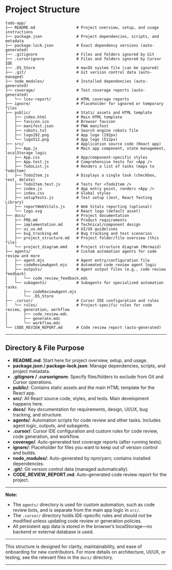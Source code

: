 # Project Structure

```
todo-app/
├── README.md                  # Project overview, setup, and usage instructions
├── package.json               # Project dependencies, scripts, and metadata
├── package-lock.json          # Exact dependency versions (auto-generated)
├── .gitignore                 # Files and folders ignored by Git
├── .cursorignore              # Files and folders ignored by Cursor IDE
├── .DS_Store                  # macOS system file (can be ignored)
├── .git/                      # Git version control data (auto-managed)
├── node_modules/              # Installed dependencies (auto-generated)
├── coverage/                  # Test coverage reports (auto-generated)
│   └── lcov-report/           # HTML coverage reports
├── ignore/                    # Placeholder for ignored or temporary files
├── public/                    # Static assets and HTML template
│   ├── index.html             # Main HTML template
│   ├── favicon.ico            # Browser favicon
│   ├── manifest.json          # PWA manifest
│   ├── robots.txt             # Search engine robots file
│   ├── logo192.png            # App logo (192px)
│   └── logo512.png            # App logo (512px)
├── src/                       # Application source code (React app)
│   ├── App.js                 # Main app component, state management, localStorage logic
│   ├── App.css                # App/component-specific styles
│   ├── App.test.js            # Comprehensive tests for <App />
│   ├── TodoList.js            # Renders a list of tasks (maps to TodoItem)
│   ├── TodoItem.js            # Displays a single task (checkbox, text, delete)
│   ├── TodoItem.test.js       # Tests for <TodoItem />
│   ├── index.js               # App entry point, renders <App />
│   ├── index.css              # Global styles
│   ├── setupTests.js          # Test setup (Jest, React Testing Library)
│   ├── reportWebVitals.js     # Web Vitals reporting (optional)
│   └── logo.svg               # React logo (default asset)
├── docs/                      # Project documentation
│   ├── PRD.md                 # Product requirements
│   ├── implementation.md      # Technical/component design
│   ├── ui_ux.md               # UI/UX guidelines
│   ├── bug_tracking.md        # Bug tracking and test scenarios
│   ├── project_structure.md   # Project folder/file overview (this file)
│   └── project_diagram.mmd    # Project structure diagram (Mermaid)
├── agents/                    # Custom automation agents for code review and more
│   ├── agent.mjs              # Agent entry/configuration file
│   ├── codeReviewAgent.mjs    # Automated code review agent logic
│   ├── outputs/               # Agent output files (e.g., code review feedback)
│   │   └── code_review_feedback.mdc
│   └── subagents/             # Subagents for specialized automation tasks
│       ├── codeReviewAgent.mjs
│       └── .DS_Store
├── .cursor/                   # Cursor IDE configuration and rules
│   └── rules/                 # Project-specific rules for code review, generation, workflow
│       ├── code_review.mdc
│       ├── generate.mdc
│       └── workflow.mdc
└── CODE_REVIEW_REPORT.md      # Code review report (auto-generated)
```

---

## Directory & File Purpose

- **README.md**: Start here for project overview, setup, and usage.
- **package.json / package-lock.json**: Manage dependencies, scripts, and project metadata.
- **.gitignore / .cursorignore**: Specify files/folders to exclude from Git and Cursor operations.
- **public/**: Contains static assets and the main HTML template for the React app.
- **src/**: All React source code, styles, and tests. Main development happens here.
- **docs/**: Key documentation for requirements, design, UI/UX, bug tracking, and structure.
- **agents/**: Automation scripts for code review and other tasks. Includes agent logic, outputs, and subagents.
- **.cursor/**: Cursor IDE configuration and custom rules for code review, code generation, and workflow.
- **coverage/**: Auto-generated test coverage reports (after running tests).
- **ignore/**: Placeholder for files you want to keep out of version control and builds.
- **node_modules/**: Auto-generated by npm/yarn; contains installed dependencies.
- **.git/**: Git version control data (managed automatically).
- **CODE_REVIEW_REPORT.md**: Auto-generated code review report for the project.

---

**Note:**  
- The `agents/` directory is used for custom automation, such as code review bots, and is separate from the main app logic in `src/`.
- The `.cursor/` directory holds IDE-specific rules and should not be modified unless updating code review or generation policies.
- All persistent app data is stored in the browser’s localStorage—no backend or external database is used.

---

This structure is designed for clarity, maintainability, and ease of onboarding for new contributors. For more details on architecture, UI/UX, or testing, see the relevant files in the `docs/` directory.


---